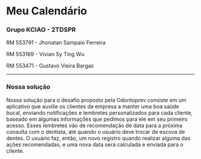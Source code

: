 # Meu Calendário

### Grupo KCIAO - 2TDSPR
RM 553791 - Jhonatan Sampaio Ferreira

RM 553169 - Vivian Sy Ting Wu

RM 553471 - Gustavo Vieira Bargas

---
### Nossa solução
Nossa solução para o desafio proposto pela Odontoprev consiste em um aplicativo que 
auxilie os clientes da empresa a manter uma boa saúde bucal, enviando notificações e 
lembretes personalizados para cada cliente, baseado em algumas informações que 
pedimos para ele em seu primeiro acesso. Esses lembretes vão de recomendação de 
data para a próxima consulta com o dentista, até quando o usuário deve trocar de escova 
de dentes. O usuário faz, então, um novo registro quando realizar alguma das ações 
recomendadas, e uma nova data será calculada e enviada para o cliente. 

